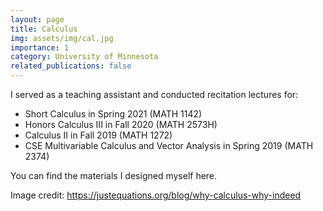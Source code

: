 ```yaml
---
layout: page
title: Calculus
img: assets/img/cal.jpg
importance: 1
category: University of Minnesota
related_publications: false
---
```


I served as a teaching assistant and conducted recitation lectures for:

-  Short Calculus in Spring 2021 (MATH 1142)
-  Honors Calculus III in Fall 2020 (MATH 2573H)
-  Calculus II in Fall 2019 (MATH 1272)
-  CSE Multivariable Calculus and Vector Analysis in Spring 2019 (MATH 2374)

You can find the materials I designed myself here.


Image credit: https://justequations.org/blog/why-calculus-why-indeed
